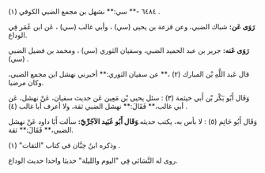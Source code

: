 ٦٤٨٤ -** سي:** نشهل بن مجمع الضبي الكوفي (١) .

**رَوَى عَن:** شباك الضبي، وعن قزعة بن يحيى (سي) ، وأبي غالب (سي) ، عَن ابن عُمَر فِي الوداع.

**رَوَى عَنه:** جرير بن عبد الحميد الضبي، وسفيان الثوري (سي) ، ومحمد بن فضيل الضبي (سي) .

قال عَبد اللَّهِ بْن المبارك (٢) ،** عن سفيان الثوري:** أخبرني نهشل ابن مجمع الضبي، وكان مرضيا.

وَقَال أَبُو بَكْر بْن أَبي خيثمة (٣) : سئل يحيى بْن مَعِين عَن حديث سفيان، عَنْ نهشل، عَن أبي غالب،** فَقَالَ:** نهشل الضبي ثقة، ولا أعرف أبا غالب (٤) .

وَقَال أَبُو حَاتِم (٥) : لا بأس به، يكتب حديثه.**وَقَال أَبُو عُبَيد الآجُرِّيّ:** سألت أَبَا داود عَنْ نهشل الضبي،** فَقَالَ:** ثقة.

وذكره ابنُ حِبَّان في كتاب "الثقات" (١) .

روى له النَّسَائي فِي "اليوم والليلة" حديثا واحدا حديث الوداع.